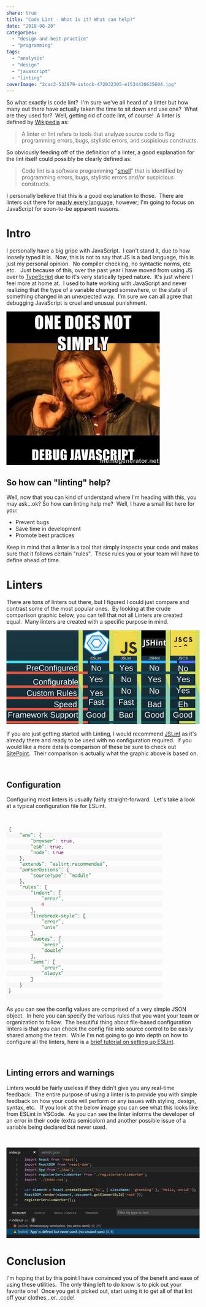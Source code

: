 ```yaml
---
share: true
title: "Code Lint - What is it? What can help?"
date: "2018-08-20"
categories: 
  - "design-and-best-practice"
  - "programming"
tags: 
  - "analysis"
  - "design"
  - "javascript"
  - "linting"
coverImage: "2cac2-533979-istock-472032305-e1534430635604.jpg"
---
```


So what exactly is code lint?  I'm sure we've all heard of a linter but how many out there have actually taken the time to sit down and use one?  What are they used for?  Well, getting rid of code lint, of course!  A linter is defined by [Wikipedia](https://en.wikipedia.org/wiki/Lint_(software)) as:

> A linter or lint refers to tools that analyze source code to flag programming errors, bugs, stylistic errors, and suspicious constructs.

So obviously feeding off of the definition of a linter, a good explanation for the lint itself could possibly be clearly defined as:

> Code lint is a software programming "[smell](https://en.wikipedia.org/wiki/Code_smell)" that is identified by programming errors, bugs, stylistic errors and/or suspicious constructs.

I personally believe that this is a good explanation to those.  There are linters out there for [nearly every language](https://en.wikipedia.org/wiki/List_of_tools_for_static_code_analysis), however; I'm going to focus on JavaScript for soon-to-be apparent reasons.

# Intro

I personally have a big gripe with JavaScript.  I can't stand it, due to how loosely typed it is.  Now, this is not to say that JS is a bad language, this is just my personal opinion.  No compiler checking, no syntactic norms, etc etc.   Just because of this, over the past year I have moved from using JS over to [TypeScript](https://www.typescriptlang.org/) due to it's very statically typed nature.  It's just where I feel more at home at.  I used to hate working with JavaScript and never realizing that the type of a variable changed somewhere, or the state of something changed in an unexpected way.  I'm sure we can all agree that debugging JavaScript is cruel and unusual punishment.

[![One does not simply debug javascript](../../../public/imgs/posts/2018-08-20/2154d-30820526.jpg)](../../../public/imgs/posts/2018-08-20/2154d-30820526.jpg)

## So how can "linting" help?

Well, now that you can kind of understand where I'm heading with this, you may ask...ok? So how can linting help me?  Well, I have a small list here for you:

- Prevent bugs
- Save time in development
- Promote best practices

Keep in mind that a linter is a tool that simply inspects your code and makes sure that it follows certain "rules".  These rules you or your team will have to define ahead of time.

# Linters

There are tons of linters out there, but I figured I could just compare and contrast some of the most popular ones.  By looking at the crude comparison graphic below, you can tell that not all Linters are created equal.  Many linters are created with a specific purpose in mind.

[![Linter Comparison](../../../public/imgs/posts/2018-08-20/5b0ba-eslint.png)](../../../public/imgs/posts/2018-08-20/5b0ba-eslint.png)

If you are just getting started with Linting, I would recommend [JSLint](https://www.jslint.com/) as it's already there and ready to be used with no configuration required.  If you would like a more details comparison of these be sure to check out [SitePoint](https://www.sitepoint.com/comparison-javascript-linting-tools/).  Their comparison is actually what the graphic above is based on.

 

## Configuration

Configuring most linters is usually fairly straight-forward.  Let's take a look at a typical configuration file for ESLint.

 

[![ESLint Configuration FIle](../../../public/imgs/posts/2018-08-20/00eb0-eslintconfig.png)](../../../public/imgs/posts/2018-08-20/00eb0-eslintconfig.png)

As you can see the config values are comprised of a very simple JSON object.  In here you can specify the various rules that you want your team or organization to follow.  The beautiful thing about file-based configuration linters is that you can check the config file into source control to be easily shared among the team.  While I'm not going to go into depth on how to configure all the linters, here is a [brief tutorial on setting up ESLint](http://voidcanvas.com/brief-tutorial-on-eslint/).

 

## Linting errors and warnings

Linters would be fairly useless if they didn't give you any real-time feedback.  The entire purpose of using a linter is to provide you with simple feedback on how your code will perform or any issues with styling, design, syntax, etc.   If you look at the below image you can see what this looks like from ESLint in VSCode.  As you can see the linter informs the developer of an error in their code (extra semicolon) and another possible issue of a variable being declared but never used.

 

[![ESLint feedback](../../../public/imgs/posts/2018-08-20/fa9bd-extra-semi-error.png)](../../../public/imgs/posts/2018-08-20/fa9bd-extra-semi-error.png)

# Conclusion

I'm hoping that by this point I have convinced you of the benefit and ease of using these utilities.  The only thing left to do know is to pick out your favorite one!  Once you get it picked out, start using it to get all of that lint off your clothes...er...code!
